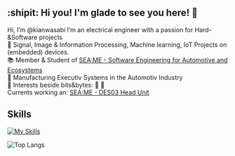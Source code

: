 ## :shipit: Hi you! I'm glade to see you here! :wave:

Hi, I’m @kianwasabi
I’m an electrical engineer with a passion for Hard-&Software projects <br>
👀 Signal, Image & Information Processing, Machine learning, IoT Projects on (embedded) devices. <br>
📚 Member & Student of [SEA:ME - Software Engineering for Automotive and Ecosystems](https://seame.space/) <br>
💼 Manufacturing Executiv Systems in the Automotiv Industry <br>
:pushpin: Interests beside bits&bytes: 🎿 🎾 <br>
Currents working an: [SEA:ME - DES03 Head Unit](https://github.com/SEA-ME/DES_Head-Unit)<br>

## Skills
<!--
<div align="center">
  ![Static Badge](https://img.shields.io/badge/Git-F050532.svg?style=flat&logo=git&logoColor=white)
  ![Static Badge](https://img.shields.io/badge/Github-181717.svg?style=flat&logo=github&logoColor=white)
  ![Static Badge](https://img.shields.io/badge/Docker-2496ED.svg?style=flat&logo=docker&logoColor=white)
  ![Static Badge](https://img.shields.io/badge/Linux-FCC624.svg?style=flat&logo=linux&logoColor=white)
  ![Static Badge](https://img.shields.io/badge/Arduino-00878F.svg?style=flat&logo=arduino&logoColor=white)
  ![Static Badge](https://img.shields.io/badge/RaspberriPi-A22846.svg?style=flat&logo=raspberrypi&logoColor=white)
</div>
-->
<!--
<div align="center">
  ![Static Badge](https://img.shields.io/badge/C-A8B9CC.svg?style=flat&logo=c&logoColor=white)
  ![Static Badge](https://img.shields.io/badge/C++-00599C.svg?style=flat&logo=c%2B%2B&logoColor=white)
  ![Static Badge](https://img.shields.io/badge/Makefile-A42E2B.svg?style=flat&logo=gnu&logoColor=white)
  ![Static Badge](https://img.shields.io/badge/Python-3776AB.svg?style=flat&logo=python&logoColor=white)
  ![Static Badge](https://img.shields.io/badge/HTML5-E34F26.svg?style=flat&logo=html5&logoColor=white)
  ![Static Badge](https://img.shields.io/badge/CSS3-1572B6.svg?style=flat&logo=css3&logoColor=white)
</div>
-->

[![My Skills](https://skillicons.dev/icons?i=git,github,docker,linux,c,cpp,cmake,arduino,raspberrypi,python,html,css&perline=6)](https://skillicons.dev)

![Top Langs](https://github-readme-stats.vercel.app/api/top-langs/?username=kianwasabi&layout=compact&hide=Objective-C,Roff&langs_count=8)
